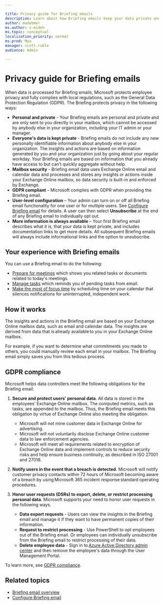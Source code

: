 ```yaml
---

title: Privacy guide for Briefing emails
description: Learn about how Briefing emails keep your data private and secure
author: madehmer
ms.author: v-mideh
ms.topic: conceptual
localization_priority: normal 
ms.prod: Mya
manager: scott.ruble
audience: Admin

---
```

# Privacy guide for Briefing emails

When data is processed for Briefing emails, Microsoft protects employee privacy and fully complies with local regulations, such as the General Data Protection Regulation (GDPR). The Briefing protects privacy in the following ways:

* **Personal and private** - Your Briefing emails are personal and private and are only sent to you directly in your mailbox, which cannot be accessed by anybody else in your organization, including your IT admin or your manager.
* **Everyone's data is kept private** - Briefing emails do not include any new personally identifiable information about anybody else in your organization. The insights and actions are based on information generated by you and your organization just by going about your regular workday. Your Briefing emails are based on information that you already have access to but can’t quickly aggregate without help.
* **Mailbox security** - Briefing email data uses Exchange Online email and calendar data and processes and stores any insights or actions inside your Exchange Online mailbox, so data security is built-in and enforced by Exchange.
* **GDPR compliant** – Microsoft complies with GDPR when providing the Briefing email.
* **User-level configuration** – Your admin can turn on or off all Briefing email functionality for one user or for multiple users. See [Configure Briefing email](be-admin.md) for details. A user can then select **Unsubscribe** at the end of any Briefing email to individually opt out.
* **More information is always available** – Your first Briefing email describes what it is, that your data is kept private, and includes documentation links to get more details. All subsequent Briefing emails will always include informational links and the option to unsubscribe.

## Your experience with Briefing emails

You can use a Briefing email to do the following:

* [Prepare for meetings](be-meetings.md) which shows you related tasks or documents related to today's meetings.
* [Manage tasks](be-tasks.md) which reminds you of pending tasks from email.
* [Make the most of focus time](be-focus.md) by scheduling time on your calendar that silences notifications for uninterrupted, independent work.

## How it works

The insights and actions in the Briefing email are based on your Exchange Online mailbox data, such as email and calendar data. The insights are derived from data that is already available to you in your Exchange Online mailbox.

For example, if you want to determine what commitments you made to others, you could manually review each email in your mailbox. The Briefing email simply saves you from this tedious process.

## GDPR compliance

Microsoft helps data controllers meet the following obligations for the Briefing email:

1. **Secure and protect users’ personal data**. All data is stored in the employees’ Exchange Online mailbox. The computed metrics, such as tasks, are appended to the mailbox. Thus, the Briefing email meets this obligation by virtue of Exchange Online also meeting the obligation:

   * Microsoft will not mine customer data in Exchange Online for advertising.
   * Microsoft will not voluntarily disclose Exchange Online customer data to law enforcement agencies.
   * Microsoft will meet all requirements related to encryption of Exchange Online data and implement controls to reduce security risks and help ensure business continuity, as described in ISO 27001 and 27018.

2. **Notify users in the event that a breach is detected**. Microsoft will notify customer privacy contacts within 72 hours of Microsoft becoming aware of a breach by using Microsoft 365 incident response standard operating procedures.

3. **Honor user requests (DSRs) to export, delete, or restrict processing personal data**. Microsoft supports your need to honor user requests in the following ways.

   * **Data export requests** - Users can view the insights in the Briefing email and manage it if they want to have permanent copies of their information.
   * **Request to restrict processing** - Use PowerShell to opt employees out of the Briefing email. Or employees can individually unsubscribe from the Briefing email to restrict processing of their data.
   * **Delete employee data** - Sign in to [Azure Active Directory admin center](https://aad.portal.azure.com/) and then remove the employee's data through the User Management Portal.

To learn more, see [GDPR compliance](https://www.microsoft.com/trustCenter/privacy/gdpr).

## Related topics

* [Briefing email overview](be-overview.md)
* [Configure Briefing email](be-admin.md)